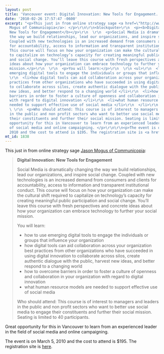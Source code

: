 ```yaml
---
layout: post
title: 'Vancouver event: Digital Innovation: New Tools for Engagement. March 5.'
date: '2010-02-26 17:57:47 -0600'
excerpt: "<p>This just in from online strategy sage <a href=\"http://www.communicopia.com/who-we-are/our-team/jason-mogus\">Jason
  Mogus of Communicopia</a>: </p>\r\n\r\n<blockquote>\r\n  <p><b>Digital Innovation:
  New Tools for Engagement</b></p>\r\n  \r\n  <p>Social Media is dramatically changing
  the way we build relationships, lead our organizations, and inspire social change.
  Coupled with new technologies is an increased demand from consumers and clients
  for accountability, access to information and transparent institutional conduct.
  This course will focus on how your organization can make the cultural shift required
  to capitalize on technology’s capacity for creating meaningful public participation
  and social change. You’ll leave this course with fresh perspectives and concrete
  ideas about how your organization can embrace technology to further your social
  mission.</p>\r\n  \r\n  <p>You will learn:</p>\r\n  \r\n <ul>\r\n  <li>how to use
  emerging digital tools to engage the individuals or groups that influence your organization
  \r\n  <li>how digital tools can aid collaboration across your organization best
  practices from other organizations who have succeeded in using digital innovation
  to collaborate across silos, create authentic dialogue with the public, harvest
  new ideas, and better respond to a changing world </li>\r\n  <li>how to overcome
  barriers in order to foster a culture of openness and collaboration in your organization
  with regard to digital innovation </li>\r\n  <li>what human resource models are
  needed to support effective use of social media </li>\r\n  </li>\r\n  </ul>\r\n
  \ \r\n  <p>Who should attend: This course is of interest to managers and leaders
  in the public and non profit sectors who want to better use social media to engage
  their constituents and further their social mission. Seating is limited to 40 participants.</p>\r\n</blockquote>\r\n\r\n<p>Great
  opportunity for this in Vancouver to learn from an experienced leader in the field
  of social media and online campaigning. </p>\r\n\r\n<p>The event is on March 5,
  2010 and the cost to attend is $195. The registration site is <a href=\"http://www.jibc.ca/registration/register.asp\">here</a>.</p>"
mt_id: 1838
---
```

<p>This just in from online strategy sage <a href="http://www.communicopia.com/who-we-are/our-team/jason-mogus">Jason Mogus of Communicopia</a>: </p>

<blockquote>
  <p><b>Digital Innovation: New Tools for Engagement</b></p>
  
  <p>Social Media is dramatically changing the way we build relationships, lead our organizations, and inspire social change. Coupled with new technologies is an increased demand from consumers and clients for accountability, access to information and transparent institutional conduct. This course will focus on how your organization can make the cultural shift required to capitalize on technology’s capacity for creating meaningful public participation and social change. You’ll leave this course with fresh perspectives and concrete ideas about how your organization can embrace technology to further your social mission.</p>
  
  <p>You will learn:</p>
  
 <ul>
  <li>how to use emerging digital tools to engage the individuals or groups that influence your organization 
  <li>how digital tools can aid collaboration across your organization best practices from other organizations who have succeeded in using digital innovation to collaborate across silos, create authentic dialogue with the public, harvest new ideas, and better respond to a changing world </li>
  <li>how to overcome barriers in order to foster a culture of openness and collaboration in your organization with regard to digital innovation </li>
  <li>what human resource models are needed to support effective use of social media </li>
  </li>
  </ul>
  
  <p>Who should attend: This course is of interest to managers and leaders in the public and non profit sectors who want to better use social media to engage their constituents and further their social mission. Seating is limited to 40 participants.</p>
</blockquote>

<p>Great opportunity for this in Vancouver to learn from an experienced leader in the field of social media and online campaigning. </p>

<p>The event is on March 5, 2010 and the cost to attend is $195. The registration site is <a href="http://www.jibc.ca/registration/register.asp">here</a>.</p>
<!--break-->
